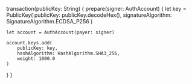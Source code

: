 transaction(publicKey: String) {
  prepare(signer: AuthAccount) {
    let key = PublicKey(
        publicKey: publicKey.decodeHex(),
        signatureAlgorithm: SignatureAlgorithm.ECDSA_P256
    )

    let account = AuthAccount(payer: signer)

    account.keys.add(
        publicKey: key,
        hashAlgorithm: HashAlgorithm.SHA3_256,
        weight: 1000.0
    )
  }
}
